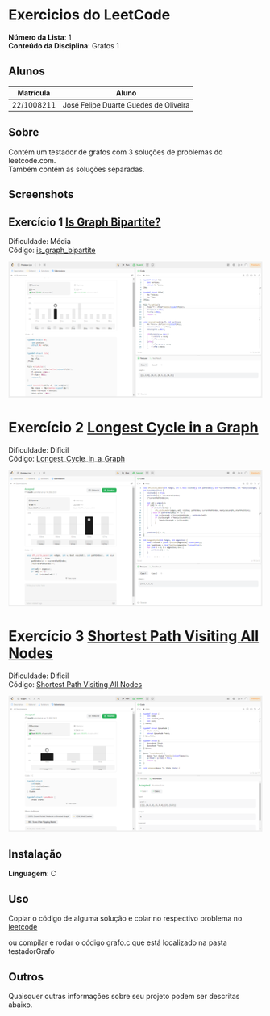# Exercicios do LeetCode

**Número da Lista**: 1<br>
**Conteúdo da Disciplina**: Grafos 1<br>

## Alunos
|Matrícula | Aluno |
| -- | -- |
| 22/1008211  |  José Felipe Duarte Guedes de Oliveira |

## Sobre 
Contém um testador de grafos com 3 soluções de problemas do leetcode.com.<br>
Também contém as soluções separadas.

## Screenshots
## Exercício 1 [Is Graph Bipartite?](https://leetcode.com/problems/is-graph-bipartite/description/)

Dificuldade: Média<br>
Código: [is_graph_bipartite](https://github.com/projeto-de-algoritmos-2024/Grafos1_leetcode.com/blob/master/CodigosLeetCode/is_Graph_Bipartite.c)<br>

![](https://github.com/projeto-de-algoritmos-2024/Grafos1_leetcode.com/blob/master/Assets/is_Graph_Bipartite.png)<br>

# Exercício 2 [Longest Cycle in a Graph](https://leetcode.com/problems/longest-cycle-in-a-graph/description/)

Dificuldade: Dificil<br>
Código: [Longest_Cycle_in_a_Graph](https://github.com/projeto-de-algoritmos-2024/Grafos1_leetcode.com/blob/master/CodigosLeetCode/longest_Cycle_in_a_Graph.c)<br>

![](https://github.com/projeto-de-algoritmos-2024/Grafos1_leetcode.com/blob/master/Assets/longest_Cycle_in_a_Graph.png)<br>

# Exercício 3 [Shortest Path Visiting All Nodes](https://leetcode.com/problems/shortest-path-visiting-all-nodes/description/)

Dificuldade: Dificil<br>
Código: [Shortest Path Visiting All Nodes](https://github.com/projeto-de-algoritmos-2024/Grafos1_leetcode.com/blob/master/CodigosLeetCode/shortest_path_visiting_all_nodes.c)<br>

![](https://github.com/projeto-de-algoritmos-2024/Grafos1_leetcode.com/blob/master/Assets/shortest_path_visiting_all_nodes.png)<br>

## Instalação 
**Linguagem**: C<br>

## Uso 
Copiar o código de alguma solução e colar no respectivo problema no [leetcode](https://leetcode.com/)<br>

ou compilar e rodar o código grafo.c que está localizado na pasta testadorGrafo<br>

## Outros 
Quaisquer outras informações sobre seu projeto podem ser descritas abaixo.




